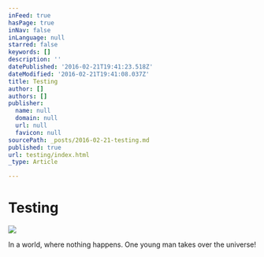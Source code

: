 ```yaml
---
inFeed: true
hasPage: true
inNav: false
inLanguage: null
starred: false
keywords: []
description: ''
datePublished: '2016-02-21T19:41:23.518Z'
dateModified: '2016-02-21T19:41:08.037Z'
title: Testing
author: []
authors: []
publisher:
  name: null
  domain: null
  url: null
  favicon: null
sourcePath: _posts/2016-02-21-testing.md
published: true
url: testing/index.html
_type: Article

---
```

# Testing
![](https://the-grid-user-content.s3-us-west-2.amazonaws.com/31720a35-b5e8-4958-b11f-6d13270fa2e7.png)

In a world, where nothing happens. One young man takes over the universe!